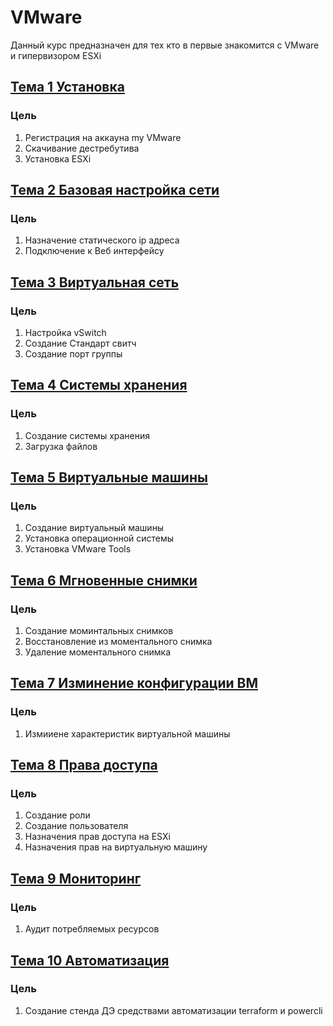 # VMware

Данный курс предназначен для тех кто в первые знакомится с VMware и гипервизором ESXi

## [Тема 1 Установка](https://github.com/storm39mad/VMware/tree/main/1_install)
### Цель
1) Регистрация на аккауна my VMware
2) Скачивание дестребутива
3) Установка ESXi

## [Тема 2 Базовая настройка сети ](https://github.com/storm39mad/VMware/tree/main/2_network_configuration)
### Цель
1) Назначение статического ip адреса
2) Подключение к Веб интерфейсу

## [Тема 3 Виртуальная сеть ](https://github.com/storm39mad/VMware/tree/main/3_virtual_network)
### Цель
1) Настройка vSwitch
2) Создание Стандарт свитч
3) Создание порт группы

## [Тема 4 Системы хранения ](https://github.com/storm39mad/VMware/tree/main/4_Storage)
### Цель
1) Создание системы хранения
2) Загрузка файлов

## [Тема 5 Виртуальные машины ](https://github.com/storm39mad/VMware/tree/main/5_Virtual_machine)
### Цель
1) Создание виртуальный машины
2) Установка операционной системы
3) Установка VMware Tools

## [Тема 6 Мгновенные снимки ](https://github.com/storm39mad/VMware/tree/main/6_Snapshot)
### Цель
1) Создание моминтальных снимков
2) Восстановление из моментального снимка
3) Удаление моментального снимка

## [Тема 7 Изминение конфигурации ВМ ](https://github.com/storm39mad/VMware/tree/main/7_Edit_settings_VM)
### Цель
1) Измииене характеристик виртуальной машины

## [Тема 8 Права доступа ](https://github.com/storm39mad/VMware/tree/main/8_Manage)
### Цель
1) Создание роли
2) Создание пользователя
3) Назначения прав доступа на ESXi
4) Назначения прав на виртуальную машину

## [Тема 9 Мониторинг ](https://github.com/storm39mad/VMware/tree/main/9_Monitor)
### Цель
1) Аудит потребляемых ресурсов

## [Тема 10 Автоматизация ](https://github.com/storm39mad/VMware/tree/main/10_Auto)
### Цель
1) Создание стенда ДЭ средствами автоматизации terraform и powercli







